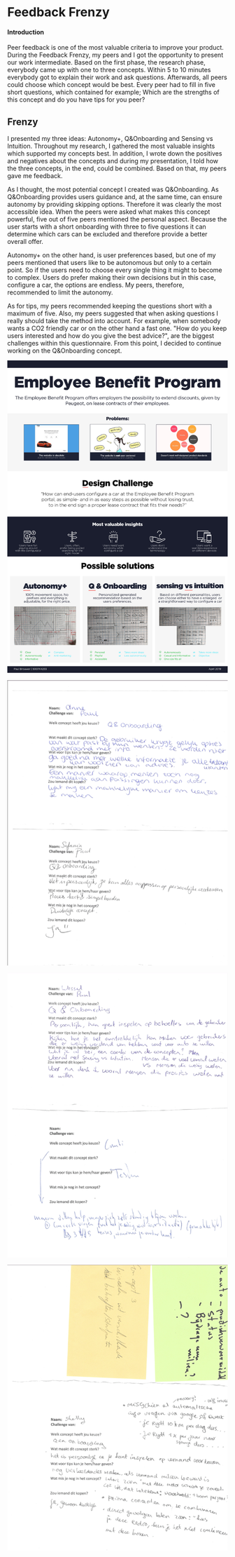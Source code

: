 # Feedback Frenzy

#### Introduction

Peer feedback is one of the most valuable criteria to improve your product. During the Feedback Frenzy, my peers and I got the opportunity to present our work intermediate. Based on the first phase, the research phase, everybody came up with one to three concepts. Within 5 to 10 minutes everybody got to explain their work and ask questions. Afterwards, all peers could choose which concept would be best. Every peer had to fill in five short questions, which contained for example; Which are the strengths of this concept and do you have tips for you peer?

## Frenzy

I presented my three ideas: Autonomy+, Q&Onboarding and Sensing vs Intuition. Throughout my research, I gathered the most valuable insights which supported my concepts best. In addition, I wrote down the positives and negatives about the concepts and during my presentation, I told how the three concepts, in the end, could be combined. Based on that, my peers gave me feedback.

  
As I thought, the most potential concept I created was Q&Onboarding. As Q&Onboarding provides users guidance and, at the same time, can ensure autonomy by providing skipping options. Therefore it was clearly the most accessible idea. When the peers were asked what makes this concept powerful, five out of five peers mentioned the personal aspect. Because the user starts with a short onboarding with three to five questions it can determine which cars can be excluded and therefore provide a better overall offer. 

  
Autonomy+ on the other hand, is user preferences based, but one of my peers mentioned that users like to be autonomous but only to a certain point. So if the users need to choose every single thing it might to become to complex. Users do prefer making their own decisions but in this case, configure a car, the options are endless. My peers, therefore, recommended to limit the autonomy. 

  
As for tips, my peers recommended keeping the questions short with a maximum of five. Also, my peers suggested that when asking questions I really should take the method into account. For example, when somebody wants a CO2 friendly car or on the other hand a fast one. "How do you keep users interested and how do you give the best advice?", are the biggest challenges within this questionnaire. From this point, I decided to continue working on the Q&Onboarding concept.   


![](../.gitbook/assets/feedback-frenzy-poster-pres.jpg)

![](../.gitbook/assets/screenshot-2019-04-26-at-15.00.21.png)

![](../.gitbook/assets/screenshot-2019-04-26-at-15.00.46.png)

![](../.gitbook/assets/screenshot-2019-04-26-at-14.59.54.png)


